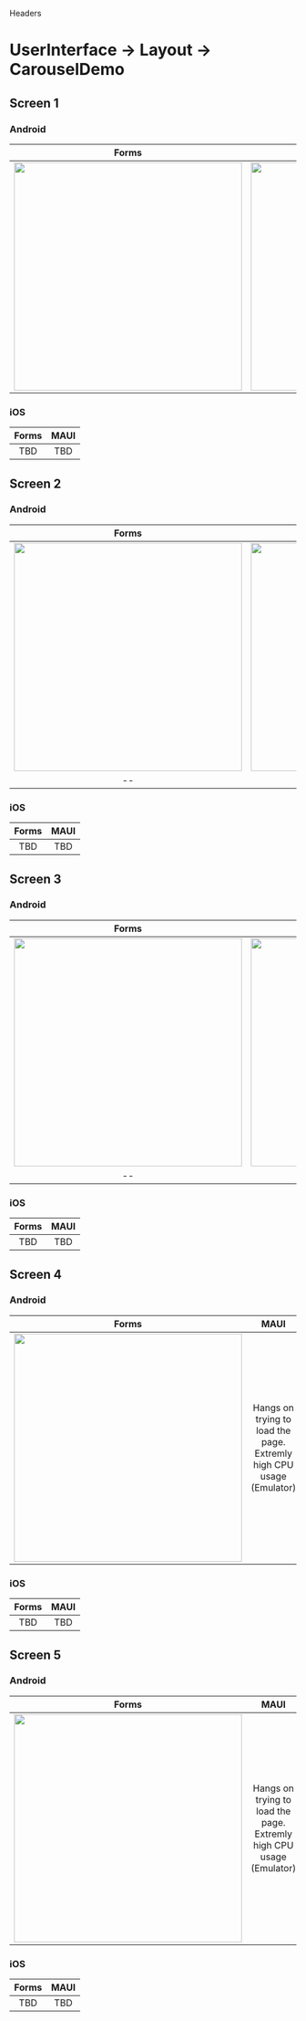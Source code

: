 

Headers
# UserInterface -> Layout -> CarouselDemo



## Screen 1

### Android

Forms |  MAUI
:----------:|:---------:
<img src="Forms/Android/home.png" width="400"/> | <img src="Maui/Android/home.png" width="400"/>

### iOS

Forms |  MAUI
:----------:|:---------:
TBD | TBD


## Screen 2

### Android

Forms |  MAUI
:----------:|:---------:
<img src="Forms/Android/horizontal-text.png" width="400"/> | <img src="Maui/Android/horizontal-text.png" width="400"/>
-- | Page takes around 30s to load

### iOS

Forms |  MAUI
:----------:|:---------:
TBD | TBD

## Screen 3

### Android

Forms |  MAUI
:----------:|:---------:
<img src="Forms/Android/vertical-text.png" width="400"/> | <img src="Maui/Android/vertical-text.png" width="400"/>
-- | Page takes around 30s to load

### iOS

Forms |  MAUI
:----------:|:---------:
TBD | TBD


## Screen 4

### Android

Forms |  MAUI
:----------:|:---------:
<img src="Forms/Android/horizontal-datatemplate.png" width="400"/> | Hangs on trying to load the page. Extremly high CPU usage (Emulator)

### iOS

Forms |  MAUI
:----------:|:---------:
TBD | TBD

## Screen 5

### Android

Forms |  MAUI
:----------:|:---------:
<img src="Forms/Android/horizontal-peek.png" width="400"/> | Hangs on trying to load the page. Extremly high CPU usage (Emulator)

### iOS

Forms |  MAUI
:----------:|:---------:
TBD | TBD